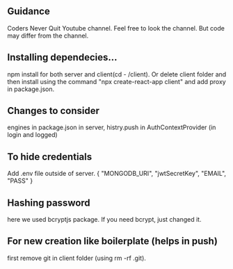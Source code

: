 ## Guidance
Coders Never Quit Youtube channel. Feel free to look the channel. But code may differ from the channel. 

## Installing dependecies...
npm install for both server and client(cd - /client).
Or delete client folder and then install using the command "npx create-react-app client" and add proxy in package.json.

## Changes to consider
engines in package.json in server,
histry.push in AuthContextProvider (in login and logged)

## To hide credentials
Add .env file outside of server.
{
 "MONGODB_URI",
 "jwtSecretKey",
 "EMAIL",
 "PASS"
}

## Hashing password
here we used bcryptjs package. If you need bcrypt, just changed it.  

## For new creation like boilerplate (helps in push)
first remove git in client folder (using rm -rf .git).
